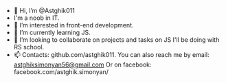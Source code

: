 - 👋 Hi, I’m @Astghik011
- I'm a noob in IT.
- 👀 I’m interested in front-end development.
- 🌱 I’m currently learning JS.
- 💞️ I’m looking to collaborate on projects and tasks on JS I'll be doing with RS school.
- 📫 Contacts: github.com/astghik011. 
You can also reach me by email: astghiksimonyan56@gmail.com
Or on facebook: facebook.com/astghik.simonyan/

<!---
Astghik011/Astghik011 is a ✨ special ✨ repository because its `README.md` (this file) appears on your GitHub profile.
You can click the Preview link to take a look at your changes.
--->
